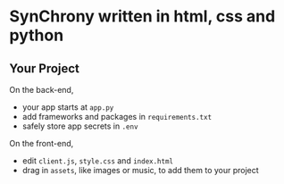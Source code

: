 SynChrony written in html, css and python
======================================================

Your Project
------------

On the back-end,
- your app starts at `app.py`
- add frameworks and packages in `requirements.txt`
- safely store app secrets in `.env`

On the front-end,
- edit `client.js`, `style.css` and `index.html`
- drag in `assets`, like images or music, to add them to your project

